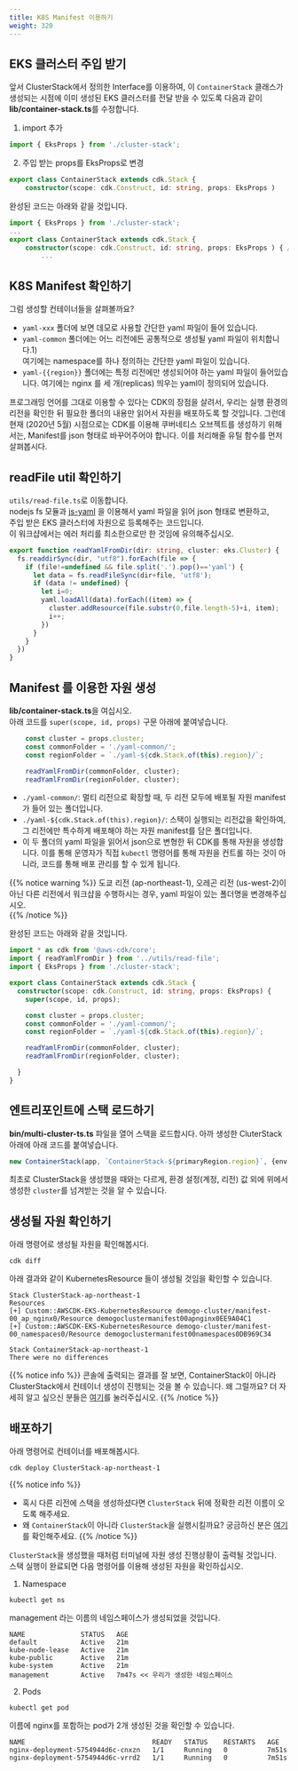 ```yaml
---
title: K8S Manifest 이용하기
weight: 320
---
```


## EKS 클러스터 주입 받기
앞서 ClusterStack에서 정의한 Interface를 이용하여, 이 `ContainerStack` 클래스가 생성되는 시점에 이미 생성된 EKS 클러스터를 전달 받을 수 있도록 다음과 같이 **lib/container-stack.ts**를 수정합니다.

1. import 추가
  ```typescript
  import { EksProps } from './cluster-stack'; 
  ```

2. 주입 받는 props를 EksProps로 변경
  ```typescript
  export class ContainerStack extends cdk.Stack {
      constructor(scope: cdk.Construct, id: string, props: EksProps ) 
  ```

완성된 코드는 아래와 같을 것입니다.
```typescript
import { EksProps } from './cluster-stack';
...
export class ContainerStack extends cdk.Stack {
    constructor(scope: cdk.Construct, id: string, props: EksProps ) { // props 부분 변경!!
        ...
```






## K8S Manifest 확인하기
그럼 생성할 컨테이너들을 살펴볼까요?
* `yaml-xxx` 폴더에 보면 데모로 사용할 간단한 yaml 파일이 들어 있습니다. 
* `yaml-common` 폴더에는 어느 리전에든 공통적으로 생성될 yaml 파일이 위치합니다.1)  
  여기에는 namespace를 하나 정의하는 간단한 yaml 파일이 있습니다.
* `yaml-{{region}}` 폴더에는 특정 리전에만 생성되어야 하는 yaml 파일이 들어있습니다.
  여기에는 nginx 를 세 개(replicas) 띄우는 yaml이 정의되어 있습니다.


프로그래밍 언어를 그대로 이용할 수 있다는 CDK의 장점을 살려서, 우리는 실행 환경의 리전을 확인한 뒤 필요한 폴더의 내용만 읽어서 자원을 배포하도록 할 것입니다. 그런데 현재 (2020년 5월) 시점으로는 CDK를 이용해 쿠버네티스 오브젝트를 생성하기 위해서는, Manifest를 json 형태로 바꾸어주어야 합니다. 이를 처리해줄 유틸 함수를 먼저 살펴봅시다.



## readFile util 확인하기
`utils/read-file.ts`로 이동합니다.  
nodejs fs 모듈과 [js-yaml](https://www.npmjs.com/package/js-yaml) 을 이용해서 yaml 파일을 읽어 json 형태로 변환하고,  
주입 받은 EKS 클러스터에 자원으로 등록해주는 코드입니다.  
이 워크샵에서는 에러 처리를 최소한으로만 한 것임에 유의해주십시오.

```typescript
export function readYamlFromDir(dir: string, cluster: eks.Cluster) {
  fs.readdirSync(dir, "utf8").forEach(file => {
    if (file!=undefined && file.split('.').pop()=='yaml') {
      let data = fs.readFileSync(dir+file, 'utf8');
      if (data != undefined) {
        let i=0;
        yaml.loadAll(data).forEach((item) => {
          cluster.addResource(file.substr(0,file.length-5)+i, item);
          i++;
        })
      }
    }
  })
}
```

## Manifest 를 이용한 자원 생성
**lib/container-stack.ts**을 여십시오.  
아래 코드를 `super(scope, id, props)` 구문 아래에 붙여넣습니다.

```typescript
    const cluster = props.cluster;
    const commonFolder = './yaml-common/';
    const regionFolder = `./yaml-${cdk.Stack.of(this).region}/`;

    readYamlFromDir(commonFolder, cluster);
    readYamlFromDir(regionFolder, cluster);
```

* `./yaml-common/`: 멀티 리전으로 확장할 때, 두 리전 모두에 배포될 자원 manifest가 들어 있는 폴더입니다.
* `./yaml-${cdk.Stack.of(this).region}/`: 스택이 실행되는 리전값을 확인하여, 그 리전에만 특수하게 배포해야 하는 자원 manifest를 담은 폴더입니다.
* 이 두 폴더의 yaml 파일을 읽어서 json으로 변형한 뒤 CDK를 통해 자원을 생성합니다. 이를 통해 운영자가 직접 `kubectl` 명령어를 통해 자원을 컨트롤 하는 것이 아니라, 코드를 통해 배포 관리를 할 수 있게 됩니다.

{{% notice warning %}}
도쿄 리전 (ap-northeast-1), 오레곤 리전 (us-west-2)이 아닌 다른 리전에서 워크샵을 수행하시는 경우, yaml 파일이 있는 폴더명을 변경해주십시오.  
{{% /notice %}}


완성된 코드는 아래와 같을 것입니다.
```typescript
import * as cdk from '@aws-cdk/core';
import { readYamlFromDir } from '../utils/read-file';
import { EksProps } from './cluster-stack';

export class ContainerStack extends cdk.Stack {
  constructor(scope: cdk.Construct, id: string, props: EksProps) {
    super(scope, id, props);

    const cluster = props.cluster;
    const commonFolder = './yaml-common/';
    const regionFolder = `./yaml-${cdk.Stack.of(this).region}/`;

    readYamlFromDir(commonFolder, cluster);
    readYamlFromDir(regionFolder, cluster);

  }
}
```







## 엔트리포인트에 스택 로드하기
**bin/multi-cluster-ts.ts** 파일을 열어 스택을 로드합시다.
아까 생성한 CluterStack 아래에 아래 코드를 붙여넣습니다.

```typescript
new ContainerStack(app, `ContainerStack-${primaryRegion.region}`, {env: primaryRegion, cluster: primaryCluster.cluster });

```
최초로 ClusterStack을 생성했을 때와는 다르게, 환경 설정(계정, 리전) 값 외에 위에서 생성한 `cluster`를 넘겨받는 것을 알 수 있습니다.


## 생성될 자원 확인하기
아래 명령어로 생성될 자원을 확인해봅시다.
```
cdk diff
```

아래 결과와 같이 KubernetesResource 들이 생성될 것임을 확인할 수 있습니다.
```
Stack ClusterStack-ap-northeast-1
Resources
[+] Custom::AWSCDK-EKS-KubernetesResource demogo-cluster/manifest-00_ap_nginx0/Resource demogoclustermanifest00apnginx0EE9A04C1
[+] Custom::AWSCDK-EKS-KubernetesResource demogo-cluster/manifest-00_namespaces0/Resource demogoclustermanifest00namespaces0DB969C34

Stack ContainerStack-ap-northeast-1
There were no differences
```
{{% notice info %}}
콘솔에 출력되는 결과를 잘 보면, ContainerStack이 아니라 ClusterStack에서 컨테이너 생성이 진행되는 것을 볼 수 있습니다.
왜 그럴까요? 더 자세히 알고 싶으신 분들은 [여기](/ko/80-appendix/how-cfn-addresource/)를 눌러주십시오.
{{% /notice %}}





## 배포하기
아래 명령어로 컨테이너를 배포해봅시다.

```
cdk deploy ClusterStack-ap-northeast-1
```
{{% notice info %}}
* 혹시 다른 리전에 스택을 생성하셨다면 `ClusterStack` 뒤에 정확한 리전 이름이 오도록 해주세요.
* 왜 `ContainerStack`이 아니라 `ClusterStack`을 실행시킬까요? 궁금하신 분은 [여기](/ko/80-appendix/how-cfn-addresource/)를 확인해주세요.
{{% /notice %}}

`ClusterStack`을 생성했을 때처럼 터미널에 자원 생성 진행상황이 출력될 것입니다.  
스택 실행이 완료되면 다음 명령어를 이용해 생성된 자원을 확인하십시오.


1. Namespace
```
kubectl get ns
```
management 라는 이름의 네임스페이스가 생성되었을 것입니다.
```
NAME              STATUS   AGE
default           Active   21m
kube-node-lease   Active   21m
kube-public       Active   21m
kube-system       Active   21m
management        Active   7m47s << 우리가 생성한 네임스페이스
```

2. Pods
```
kubectl get pod
```
이름에 nginx를 포함하는 pod가 2개 생성된 것을 확인할 수 있습니다.
```
NAME                                READY   STATUS    RESTARTS   AGE
nginx-deployment-5754944d6c-cnxzn   1/1     Running   0          7m51s
nginx-deployment-5754944d6c-vrrd2   1/1     Running   0          7m51s
```